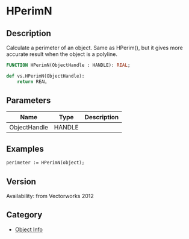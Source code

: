 # HPerimN

## Description
Calculate a perimeter of an object. Same as HPerim(), but it gives more accurate result when the object is a polyline.

```pascal
FUNCTION HPerimN(ObjectHandle : HANDLE): REAL;
```

```python
def vs.HPerimN(ObjectHandle):
    return REAL
```

## Parameters
|Name|Type|Description|
|---|---|---|
|ObjectHandle|HANDLE|   |

## Examples
```pascal
perimeter := HPerimN(object);
```

## Version
Availability: from Vectorworks 2012

## Category
* [Object Info](../Categories/Object%20Info.md)
